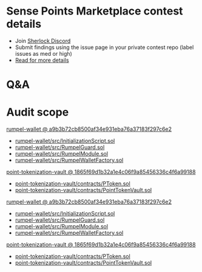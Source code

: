 
# Sense Points Marketplace contest details

- Join [Sherlock Discord](https://discord.gg/MABEWyASkp)
- Submit findings using the issue page in your private contest repo (label issues as med or high)
- [Read for more details](https://docs.sherlock.xyz/audits/watsons)

# Q&A

# Audit scope


[rumpel-wallet @ a9b3b72cb8500af34e931eba76a37183f297c6e2](https://github.com/sense-finance/rumpel-wallet/tree/a9b3b72cb8500af34e931eba76a37183f297c6e2)
- [rumpel-wallet/src/InitializationScript.sol](rumpel-wallet/src/InitializationScript.sol)
- [rumpel-wallet/src/RumpelGuard.sol](rumpel-wallet/src/RumpelGuard.sol)
- [rumpel-wallet/src/RumpelModule.sol](rumpel-wallet/src/RumpelModule.sol)
- [rumpel-wallet/src/RumpelWalletFactory.sol](rumpel-wallet/src/RumpelWalletFactory.sol)




[point-tokenization-vault @ 1865f69d1b32a1e4c06f9a85456336c4f6a99188](https://github.com/sense-finance/point-tokenization-vault/tree/1865f69d1b32a1e4c06f9a85456336c4f6a99188)
- [point-tokenization-vault/contracts/PToken.sol](point-tokenization-vault/contracts/PToken.sol)
- [point-tokenization-vault/contracts/PointTokenVault.sol](point-tokenization-vault/contracts/PointTokenVault.sol)

[rumpel-wallet @ a9b3b72cb8500af34e931eba76a37183f297c6e2](https://github.com/sense-finance/rumpel-wallet/tree/a9b3b72cb8500af34e931eba76a37183f297c6e2)
- [rumpel-wallet/src/InitializationScript.sol](rumpel-wallet/src/InitializationScript.sol)
- [rumpel-wallet/src/RumpelGuard.sol](rumpel-wallet/src/RumpelGuard.sol)
- [rumpel-wallet/src/RumpelModule.sol](rumpel-wallet/src/RumpelModule.sol)
- [rumpel-wallet/src/RumpelWalletFactory.sol](rumpel-wallet/src/RumpelWalletFactory.sol)




[point-tokenization-vault @ 1865f69d1b32a1e4c06f9a85456336c4f6a99188](https://github.com/sense-finance/point-tokenization-vault/tree/1865f69d1b32a1e4c06f9a85456336c4f6a99188)
- [point-tokenization-vault/contracts/PToken.sol](point-tokenization-vault/contracts/PToken.sol)
- [point-tokenization-vault/contracts/PointTokenVault.sol](point-tokenization-vault/contracts/PointTokenVault.sol)


